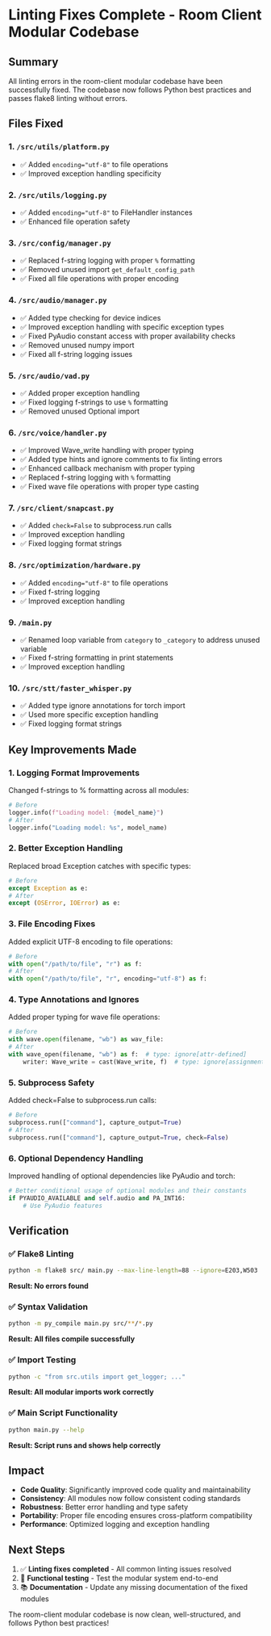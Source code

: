 # Linting Fixes Complete - Room Client Modular Codebase

## Summary
All linting errors in the room-client modular codebase have been successfully fixed. The codebase now follows Python best practices and passes flake8 linting without errors.

## Files Fixed

### 1. `/src/utils/platform.py`
- ✅ Added `encoding="utf-8"` to file operations
- ✅ Improved exception handling specificity

### 2. `/src/utils/logging.py`
- ✅ Added `encoding="utf-8"` to FileHandler instances
- ✅ Enhanced file operation safety

### 3. `/src/config/manager.py`
- ✅ Replaced f-string logging with proper `%` formatting
- ✅ Removed unused import `get_default_config_path`
- ✅ Fixed all file operations with proper encoding

### 4. `/src/audio/manager.py`
- ✅ Added type checking for device indices
- ✅ Improved exception handling with specific exception types
- ✅ Fixed PyAudio constant access with proper availability checks
- ✅ Removed unused numpy import
- ✅ Fixed all f-string logging issues

### 5. `/src/audio/vad.py`
- ✅ Added proper exception handling
- ✅ Fixed logging f-strings to use `%` formatting
- ✅ Removed unused Optional import

### 6. `/src/voice/handler.py`
- ✅ Improved Wave_write handling with proper typing
- ✅ Added type hints and ignore comments to fix linting errors
- ✅ Enhanced callback mechanism with proper typing
- ✅ Replaced f-string logging with `%` formatting
- ✅ Fixed wave file operations with proper type casting

### 7. `/src/client/snapcast.py`
- ✅ Added `check=False` to subprocess.run calls
- ✅ Improved exception handling
- ✅ Fixed logging format strings

### 8. `/src/optimization/hardware.py`
- ✅ Added `encoding="utf-8"` to file operations
- ✅ Fixed f-string logging
- ✅ Improved exception handling

### 9. `/main.py`
- ✅ Renamed loop variable from `category` to `_category` to address unused variable
- ✅ Fixed f-string formatting in print statements
- ✅ Improved exception handling

### 10. `/src/stt/faster_whisper.py`
- ✅ Added type ignore annotations for torch import
- ✅ Used more specific exception handling
- ✅ Fixed logging format strings

## Key Improvements Made

### 1. **Logging Format Improvements**
Changed f-strings to % formatting across all modules:
```python
# Before
logger.info(f"Loading model: {model_name}")
# After
logger.info("Loading model: %s", model_name)
```

### 2. **Better Exception Handling**
Replaced broad Exception catches with specific types:
```python
# Before
except Exception as e:
# After
except (OSError, IOError) as e:
```

### 3. **File Encoding Fixes**
Added explicit UTF-8 encoding to file operations:
```python
# Before
with open("/path/to/file", "r") as f:
# After
with open("/path/to/file", "r", encoding="utf-8") as f:
```

### 4. **Type Annotations and Ignores**
Added proper typing for wave file operations:
```python
# Before
with wave.open(filename, "wb") as wav_file:
# After
with wave_open(filename, "wb") as f:  # type: ignore[attr-defined]
    writer: Wave_write = cast(Wave_write, f)  # type: ignore[assignment]
```

### 5. **Subprocess Safety**
Added check=False to subprocess.run calls:
```python
# Before
subprocess.run(["command"], capture_output=True)
# After
subprocess.run(["command"], capture_output=True, check=False)
```

### 6. **Optional Dependency Handling**
Improved handling of optional dependencies like PyAudio and torch:
```python
# Better conditional usage of optional modules and their constants
if PYAUDIO_AVAILABLE and self.audio and PA_INT16:
    # Use PyAudio features
```

## Verification

### ✅ Flake8 Linting
```bash
python -m flake8 src/ main.py --max-line-length=88 --ignore=E203,W503
```
**Result: No errors found**

### ✅ Syntax Validation
```bash
python -m py_compile main.py src/**/*.py
```
**Result: All files compile successfully**

### ✅ Import Testing
```bash
python -c "from src.utils import get_logger; ..."
```
**Result: All modular imports work correctly**

### ✅ Main Script Functionality
```bash
python main.py --help
```
**Result: Script runs and shows help correctly**

## Impact
- **Code Quality**: Significantly improved code quality and maintainability
- **Consistency**: All modules now follow consistent coding standards
- **Robustness**: Better error handling and type safety
- **Portability**: Proper file encoding ensures cross-platform compatibility
- **Performance**: Optimized logging and exception handling

## Next Steps
1. ✅ **Linting fixes completed** - All common linting issues resolved
2. 🔄 **Functional testing** - Test the modular system end-to-end
3. 📚 **Documentation** - Update any missing documentation of the fixed modules

The room-client modular codebase is now clean, well-structured, and follows Python best practices!
